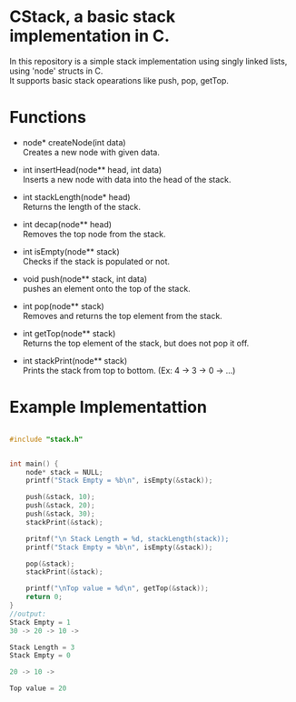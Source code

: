 # CStack, a basic stack implementation in C.
  
In this repository is a simple stack implementation using singly linked lists, using 'node' structs in C.  
It supports basic stack opearations like push, pop, getTop.  

# Functions  
  
- node* createNode(int data)  
Creates a new node with given data.

- int insertHead(node** head, int data)  
Inserts a new node with data into the head of the stack.  
  
- int stackLength(node* head)  
Returns the length of the stack.

- int decap(node** head)  
Removes the top node from the stack.  
  
- int isEmpty(node** stack)  
Checks if the stack is populated or not.  
  
- void push(node** stack, int data)  
pushes an element onto the top of the stack.  
  
- int pop(node** stack)  
Removes and returns the top element from the stack.  
  
- int getTop(node** stack)  
Returns the top element of the stack, but does not pop it off.  
  
- int stackPrint(node** stack)  
Prints the stack from top to bottom. (Ex: 4 -> 3 -> 0 -> ...)  


# Example Implementattion  

```C

#include "stack.h"


int main() {
    node* stack = NULL;
    printf("Stack Empty = %b\n", isEmpty(&stack));

    push(&stack, 10);
    push(&stack, 20);
    push(&stack, 30);
    stackPrint(&stack);

    pritnf("\n Stack Length = %d, stackLength(stack));
    printf("Stack Empty = %b\n", isEmpty(&stack));

    pop(&stack);
    stackPrint(&stack);

    printf("\nTop value = %d\n", getTop(&stack));
    return 0;
}
//output:
Stack Empty = 1
30 -> 20 -> 10 ->

Stack Length = 3
Stack Empty = 0

20 -> 10 ->

Top value = 20

```

